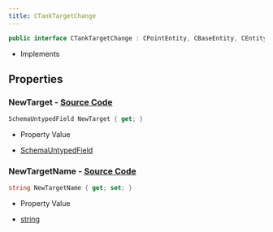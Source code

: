 ```yaml
---
title: CTankTargetChange
---
```


```csharp
public interface CTankTargetChange : CPointEntity, CBaseEntity, CEntityInstance, ISchemaClass<CEntityInstance>, ISchemaClass<CBaseEntity>, ISchemaClass<CPointEntity>, ISchemaClass<CTankTargetChange>, ISchemaField, ISchemaClass, INativeHandle
```

- Implements

## Properties

### **NewTarget** - [Source Code](https://github.com/swiftly-solution/swiftlys2/blob/main/managed/src/SwiftlyS2.Generated/Schemas/Interfaces/CTankTargetChange.cs#L17)

```csharp
SchemaUntypedField NewTarget { get; }
```

- Property Value

- [SchemaUntypedField](/docs/api/shared/schemas/schemauntypedfield)

### **NewTargetName** - [Source Code](https://github.com/swiftly-solution/swiftlys2/blob/main/managed/src/SwiftlyS2.Generated/Schemas/Interfaces/CTankTargetChange.cs#L19)

```csharp
string NewTargetName { get; set; }
```

- Property Value

- [string](https://learn.microsoft.com/dotnet/api/system.string)

